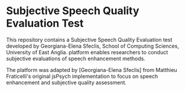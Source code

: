 # Subjective Speech Quality Evaluation Test

This repository contains a Subjective Speech Quality Evaluation test developed by Georgiana-Elena Sfeclis, School of Computing Sciences, University of East Anglia. platform enables researchers to conduct subjective evaluations of speech enhancement methods.

The platform was adapted by [Georgiana-Elena Sfeclis] from Matthieu Fraticelli's original jsPsych implementation to focus on speech enhancement and subjective quality assessment.
